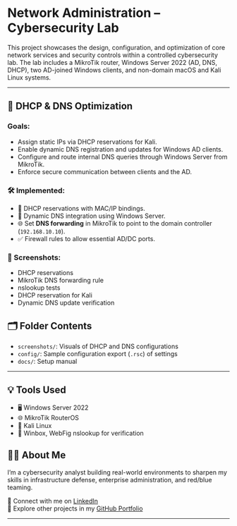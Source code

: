 # Network Administration – Cybersecurity Lab

This project showcases the design, configuration, and optimization of core network services and security controls within a controlled cybersecurity lab. The lab includes a MikroTik router, Windows Server 2022 (AD, DNS, DHCP), two AD-joined Windows clients, and non-domain macOS and Kali Linux systems.

---

## 🔧 DHCP & DNS Optimization

### Goals:
- Assign static IPs via DHCP reservations for Kali.
- Enable dynamic DNS registration and updates for Windows AD clients.
- Configure and route internal DNS queries through Windows Server from MikroTik.
- Enforce secure communication between clients and the AD.

### 🛠️ Implemented:
- 🎯 DHCP reservations with MAC/IP bindings.
- 🧠 Dynamic DNS integration using Windows Server.
- 🌐 Set **DNS forwarding** in MikroTik to point to the domain controller (`192.168.10.10`).
- ✅ Firewall rules to allow essential AD/DC ports.

### 📸 Screenshots:
- DHCP reservations
- MikroTik DNS forwarding rule
- nslookup tests
- DHCP reservation for Kali
- Dynamic DNS update verification

## 🗂️ Folder Contents

- `screenshots/`: Visuals of DHCP and DNS configurations
- `config/`: Sample configuration export (`.rsc`) of settings
- `docs/`: Setup manual

---

## 💡 Tools Used
- 🖥️ Windows Server 2022
- 🌐 MikroTik RouterOS
- 🐧 Kali Linux
- 📸 Winbox, WebFig nslookup for verification


## 🧑‍💻 About Me

I’m a cybersecurity analyst building real-world environments to sharpen my skills in infrastructure defense, enterprise administration, and red/blue teaming.

🔗 Connect with me on [LinkedIn](https://www.linkedin.com/in/ediomobrendan)  
📂 Explore other projects in my [GitHub Portfolio](https://github.com/Ecbrendan)

---

